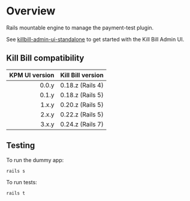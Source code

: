 Overview
========

Rails mountable engine to manage the payment-test plugin.

See [killbill-admin-ui-standalone](https://github.com/killbill/killbill-admin-ui-standalone) to get started with the Kill Bill Admin UI.

Kill Bill compatibility
-----------------------

| KPM UI version | Kill Bill version |
|---------------:|------------------:|
|          0.0.y |  0.18.z (Rails 4) |
|          0.1.y |  0.18.z (Rails 5) |
|          1.x.y |  0.20.z (Rails 5) |
|          2.x.y |  0.22.z (Rails 5) |
|          3.x.y |  0.24.z (Rails 7) |

Testing
-------

To run the dummy app:

```
rails s
```


To run tests:

```
rails t
```
